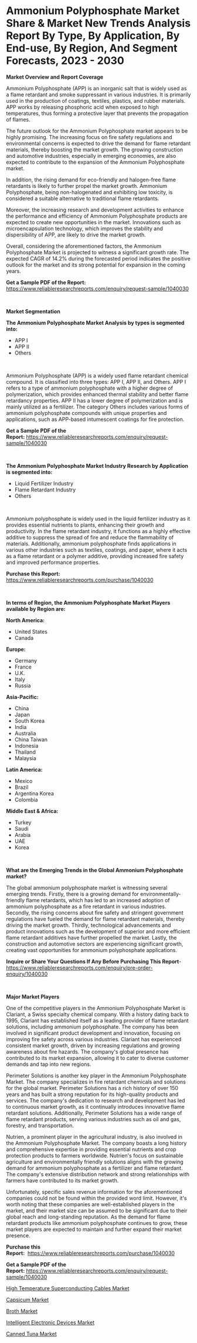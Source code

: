 <p><h1>Ammonium Polyphosphate Market Share & Market New Trends Analysis Report By Type, By Application, By End-use, By Region, And Segment Forecasts, 2023 - 2030</h1></p><p><strong>Market Overview and Report Coverage</strong></p>
<p><p>Ammonium Polyphosphate (APP) is an inorganic salt that is widely used as a flame retardant and smoke suppressant in various industries. It is primarily used in the production of coatings, textiles, plastics, and rubber materials. APP works by releasing phosphoric acid when exposed to high temperatures, thus forming a protective layer that prevents the propagation of flames.</p><p>The future outlook for the Ammonium Polyphosphate market appears to be highly promising. The increasing focus on fire safety regulations and environmental concerns is expected to drive the demand for flame retardant materials, thereby boosting the market growth. The growing construction and automotive industries, especially in emerging economies, are also expected to contribute to the expansion of the Ammonium Polyphosphate market.</p><p>In addition, the rising demand for eco-friendly and halogen-free flame retardants is likely to further propel the market growth. Ammonium Polyphosphate, being non-halogenated and exhibiting low toxicity, is considered a suitable alternative to traditional flame retardants.</p><p>Moreover, the increasing research and development activities to enhance the performance and efficiency of Ammonium Polyphosphate products are expected to create new opportunities in the market. Innovations such as microencapsulation technology, which improves the stability and dispersibility of APP, are likely to drive the market growth.</p><p>Overall, considering the aforementioned factors, the Ammonium Polyphosphate Market is projected to witness a significant growth rate. The expected CAGR of 14.2% during the forecasted period indicates the positive outlook for the market and its strong potential for expansion in the coming years.</p></p>
<p><strong>Get a Sample PDF of the Report:</strong> <a href="https://www.reliableresearchreports.com/enquiry/request-sample/1040030">https://www.reliableresearchreports.com/enquiry/request-sample/1040030</a></p>
<p>&nbsp;</p>
<p><strong>Market Segmentation</strong></p>
<p><strong>The Ammonium Polyphosphate Market Analysis by types is segmented into:</strong></p>
<p><ul><li>APP I</li><li>APP II</li><li>Others</li></ul></p>
<p>&nbsp;</p>
<p><p>Ammonium Polyphosphate (APP) is a widely used flame retardant chemical compound. It is classified into three types: APP I, APP II, and Others. APP I refers to a type of ammonium polyphosphate with a higher degree of polymerization, which provides enhanced thermal stability and better flame retardancy properties. APP II has a lower degree of polymerization and is mainly utilized as a fertilizer. The category Others includes various forms of ammonium polyphosphate compounds with unique properties and applications, such as APP-based intumescent coatings for fire protection.</p></p>
<p><strong>Get a Sample PDF of the Report:</strong>&nbsp;<a href="https://www.reliableresearchreports.com/enquiry/request-sample/1040030">https://www.reliableresearchreports.com/enquiry/request-sample/1040030</a></p>
<p>&nbsp;</p>
<p><strong>The Ammonium Polyphosphate Market Industry Research by Application is segmented into:</strong></p>
<p><ul><li>Liquid Fertilizer Industry</li><li>Flame Retardant Industry</li><li>Others</li></ul></p>
<p>&nbsp;</p>
<p><p>Ammonium polyphosphate is widely used in the liquid fertilizer industry as it provides essential nutrients to plants, enhancing their growth and productivity. In the flame retardant industry, it functions as a highly effective additive to suppress the spread of fire and reduce the flammability of materials. Additionally, ammonium polyphosphate finds applications in various other industries such as textiles, coatings, and paper, where it acts as a flame retardant or a polymer additive, providing increased fire safety and improved performance properties.</p></p>
<p><strong>Purchase this Report:</strong>&nbsp; <a href="https://www.reliableresearchreports.com/purchase/1040030">https://www.reliableresearchreports.com/purchase/1040030</a></p>
<p>&nbsp;</p>
<p><strong>In terms of Region, the Ammonium Polyphosphate Market Players available by Region are:</strong></p>
<p>
    <p> <strong> North America: </strong>
        <ul>
            <li>United States</li>
            <li>Canada</li>
        </ul>
        </p> 
    <p> <strong> Europe: </strong>
        <ul>
            <li>Germany</li>
            <li>France</li>
            <li>U.K.</li>
            <li>Italy</li>
            <li>Russia</li>
        </ul>
        </p> 
    <p> <strong> Asia-Pacific: </strong>
        <ul>
            <li>China</li>
            <li>Japan</li>
            <li>South Korea</li>
            <li>India</li>
            <li>Australia</li>
            <li>China Taiwan</li>
            <li>Indonesia</li>
            <li>Thailand</li>
            <li>Malaysia</li>
        </ul>
        </p> 
    <p> <strong> Latin America: </strong>
        <ul>
            <li>Mexico</li>
            <li>Brazil</li>
            <li>Argentina Korea</li>
            <li>Colombia</li>
        </ul>
        </p> 
    <p> <strong> Middle East & Africa: </strong>
        <ul>
            <li>Turkey</li>
            <li>Saudi</li>
            <li>Arabia</li>
            <li>UAE</li>
            <li>Korea</li>
        </ul>
    </p>
    </p>
<p>&nbsp;</p>
<p><strong>What are the Emerging Trends in the Global Ammonium Polyphosphate market?</strong></p>
<p><p>The global ammonium polyphosphate market is witnessing several emerging trends. Firstly, there is a growing demand for environmentally-friendly flame retardants, which has led to an increased adoption of ammonium polyphosphate as a fire retardant in various industries. Secondly, the rising concerns about fire safety and stringent government regulations have fueled the demand for flame retardant materials, thereby driving the market growth. Thirdly, technological advancements and product innovations such as the development of superior and more efficient flame retardant additives have further propelled the market. Lastly, the construction and automotive sectors are experiencing significant growth, creating vast opportunities for ammonium polyphosphate applications.</p></p>
<p><strong>Inquire or Share Your Questions If Any Before Purchasing This Report</strong>- <a href="https://www.reliableresearchreports.com/enquiry/pre-order-enquiry/1040030">https://www.reliableresearchreports.com/enquiry/pre-order-enquiry/1040030</a></p>
<p>&nbsp;</p>
<p><strong>Major Market Players</strong></p>
<p><p>One of the competitive players in the Ammonium Polyphosphate Market is Clariant, a Swiss specialty chemical company. With a history dating back to 1995, Clariant has established itself as a leading provider of flame retardant solutions, including ammonium polyphosphate. The company has been involved in significant product development and innovation, focusing on improving fire safety across various industries. Clariant has experienced consistent market growth, driven by increasing regulations and growing awareness about fire hazards. The company's global presence has contributed to its market expansion, allowing it to cater to diverse customer demands and tap into new regions. </p><p>Perimeter Solutions is another key player in the Ammonium Polyphosphate Market. The company specializes in fire retardant chemicals and solutions for the global market. Perimeter Solutions has a rich history of over 150 years and has built a strong reputation for its high-quality products and services. The company's dedication to research and development has led to continuous market growth, as it continually introduces innovative flame retardant solutions. Additionally, Perimeter Solutions has a wide range of flame retardant products, serving various industries such as oil and gas, forestry, and transportation.</p><p>Nutrien, a prominent player in the agricultural industry, is also involved in the Ammonium Polyphosphate Market. The company boasts a long history and comprehensive expertise in providing essential nutrients and crop protection products to farmers worldwide. Nutrien's focus on sustainable agriculture and environmentally friendly solutions aligns with the growing demand for ammonium polyphosphate as a fertilizer and flame retardant. The company's extensive distribution network and strong relationships with farmers have contributed to its market growth.</p><p>Unfortunately, specific sales revenue information for the aforementioned companies could not be found within the provided word limit. However, it's worth noting that these companies are well-established players in the market, and their market size can be assumed to be significant due to their global reach and long-standing reputation. As the demand for flame retardant products like ammonium polyphosphate continues to grow, these market players are expected to maintain and further expand their market presence.</p></p>
<p><strong>Purchase this Report:</strong>&nbsp;&nbsp;<a href="https://www.reliableresearchreports.com/purchase/1040030">https://www.reliableresearchreports.com/purchase/1040030</a></p>
<p></p>
<p><strong>Get a Sample PDF of the Report:</strong>&nbsp;<a href="https://www.reliableresearchreports.com/enquiry/request-sample/1040030">https://www.reliableresearchreports.com/enquiry/request-sample/1040030</a></p>
<p><p><a href="https://medium.com/@verladurgan/high-temperature-superconducting-cables-market-furnishes-information-on-market-share-market-6d80107dc6f3">High Temperature Superconducting Cables Market</a></p><p><a href="https://medium.com/@mayekuhic/capsicum-market-insight-market-trends-growth-forecasted-from-2023-to-2030-cebed2f15cf6">Capsicum Market</a></p><p><a href="https://medium.com/@raygrimes1999/broth-market-comprehensive-assessment-by-type-application-and-geography-4f7f24345ed7">Broth Market</a></p><p><a href="https://medium.com/@mikeflatley6362/analyzing-intelligent-electronic-devices-market-global-industry-perspective-and-forecast-2023-to-0b72118bab3c">Intelligent Electronic Devices Market</a></p><p><a href="https://medium.com/@mikebauch2013/canned-tuna-market-furnishes-information-on-market-share-market-trends-and-market-growth-c4412538430c">Canned Tuna Market</a></p></p>